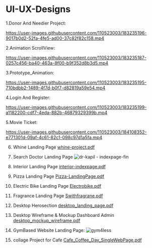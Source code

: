 # UI-UX-Designs

1.Donor And Needier Project:

https://user-images.githubusercontent.com/110523003/183235196-9017b0d2-52fa-4fe5-ad00-37c82f82c158.mp4

2.Animation ScrollView:

https://user-images.githubusercontent.com/110523003/183235187-0257c456-ba40-463a-8f00-b9f352d8b3d5.mp4

3.Prototype_Animation:

https://user-images.githubusercontent.com/110523003/183235195-710bdbb2-1489-4f7d-b0f7-d82819a59e54.mp4


4.Login And Register:

https://user-images.githubusercontent.com/110523003/183235199-a1182200-cdf7-4eda-882b-46879329399b.mp4

5.Movie Ticket:

https://user-images.githubusercontent.com/110523003/184108352-e771301d-09af-4c61-82c1-098c97d1a5fa.mp4

6. Whine Landing Page
[whine-project.pdf](https://github.com/user-attachments/files/15686273/whine-project.pdf)

7. Search Doctor Landing Page
![dr-kapil - indexpage-fin](https://github.com/Darshan721/UI-UX-Design/assets/110523003/d90a4d05-0d0b-43da-a713-e0c3f3fedde2)

8. Interior Landing Page
[interior-indexpage.pdf](https://github.com/user-attachments/files/15686409/interior-indexpage.pdf)

9. Pizza Landing Page
[Pizza-LandingPage.pdf](https://github.com/user-attachments/files/15686447/Pizza-LandingPage.pdf)

10. Electric Bike Landing Page 
[Electrobike.pdf](https://github.com/Darshan721/UI-UX-Design/files/13771151/Electrobike.pdf)

11. Fragrance Landing Page
[Swithfragrane.pdf](https://github.com/Darshan721/UI-UX-Design/files/13771149/Swithfragrane.pdf)

12. Desktop Herosection
[desktop_landing_page.pdf](https://github.com/Darshan721/UI-UX-Design/files/9274422/desktop_landing_page.pdf)

13. Desktop Wireframe & Mockup Dashboard Admin
[desktop_mockup_wireframe.pdf](https://github.com/Darshan721/UI-UX-Design/files/9274424/desktop_mockup_wireframe.pdf)

14. GymBased Website Landing Page:
![gym4less](https://github.com/Darshan721/UI-UX-Design/assets/110523003/cf4e596e-fb93-4872-9dd2-02e155c68e1c)



15. collage Project for Cafe
[Cafe_Coffee_Day_SingleWebPage.pdf](https://github.com/Darshan721/UI-UX-Design/files/9274434/Cafe_Coffee_Day_SingleWebPage.pdf)


